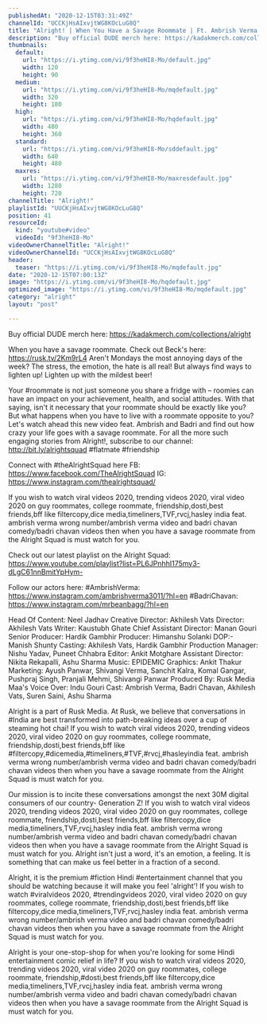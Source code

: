 ```yaml
---
publishedAt: "2020-12-15T03:31:49Z"
channelId: "UCCKjHsAIxvjtWG8KOcLuG8Q"
title: "Alright! | When You Have a Savage Roommate | Ft. Ambrish Verma & Badri Chavan"
description: "Buy official DUDE merch here: https://kadakmerch.com/collections/alright\n\nWhen you have a savage roommate. Check out Beck's here: https://rusk.tv/2Km9rL4 \nAren't Mondays the most annoying days of the week? The stress, the emotion, the hate is all real! But always find ways to lighten up! Lighten up with the mildest beer! \n\nYour #roommate is not just someone you share a fridge with – roomies can have an impact on your achievement, health, and social attitudes. With that saying, isn't it necessary that your roommate should be exactly like you? But what happens when you have to live with a roommate opposite to you? Let's watch ahead this new video feat. Ambrish and Badri and find out how crazy your life goes with a savage roommate. For all the more such engaging stories from Alright!, subscribe to our channel: http://bit.ly/alrightsquad\n#flatmate #friendship\n\nConnect with #theAlrightSquad here\nFB: https://www.facebook.com/TheAlrightSquad\nIG: https://www.instagram.com/thealrightsquad/\n\nIf you wish to watch viral videos 2020, trending videos 2020, viral video 2020 on guy roommates, college roommate, friendship,dosti,best friends,bff like filtercopy,dice media,timeliners,TVF,rvcj,hasley india feat. ambrish verma wrong number/ambrish verma video and badri chavan comedy/badri chavan videos then when you have a savage roommate from the Alright Squad is must watch for you.\n\nCheck out our latest playlist on the Alright Squad: https://www.youtube.com/playlist?list=PL6JPnhhI175my3-dLgC61nnBmitYpHym-\n\nFollow our actors here:\n#AmbrishVerma: https://www.instagram.com/ambrishverma3011/?hl=en\n#BadriChavan: https://www.instagram.com/mrbeanbagg/?hl=en\n\nHead Of Content: Neel Jadhav\nCreative Director: Akhilesh Vats\nDirector: Akhilesh Vats\nWriter: Kaustubh Ghate\nChief Assistant Director: Manan Gouri\nSenior Producer: Hardik Gambhir\nProducer: Himanshu Solanki\nDOP:- Manish Shunty\nCasting: Akhilesh Vats, Hardik Gambhir\nProduction Manager: Nishu Yadav, Puneet Chhabra\nEditor: Ankit Motghare\nAssistant Director: Nikita Rekapalli, Ashu Sharma\nMusic: EPIDEMIC\nGraphics: Ankit Thakur\nMarketing: Ayush Panwar, Shivangi Verma, Sanchit Kalra, Komal Gangar, Pushpraj Singh, Pranjali Mehmi, Shivangi Panwar\nProduced By: Rusk Media\nMaa's Voice Over: Indu Gouri\nCast: Ambrish Verma, Badri Chavan, Akhilesh Vats, Suren Saini, Ashu Sharma\n\n\nAlright is a part of Rusk Media. At Rusk, we believe that conversations in #India are best transformed into path-breaking ideas over a cup of steaming hot chai! If you wish to watch viral videos 2020, trending videos 2020, viral video 2020 on guy roommates, college roommate, friendship,dosti,best friends,bff like #filtercopy,#dicemedia,#timeliners,#TVF,#rvcj,#hasleyindia feat. ambrish verma wrong number/ambrish verma video and badri chavan comedy/badri chavan videos then when you have a savage roommate from the Alright Squad is must watch for you.\n\nOur mission is to incite these conversations amongst the next 30M digital consumers of our country- Generation Z! If you wish to watch viral videos 2020, trending videos 2020, viral video 2020 on guy roommates, college roommate, friendship,dosti,best friends,bff like filtercopy,dice media,timeliners,TVF,rvcj,hasley india feat. ambrish verma wrong number/ambrish verma video and badri chavan comedy/badri chavan videos then when you have a savage roommate from the Alright Squad is must watch for you. Alright isn't just a word, it's an emotion, a feeling. It is something that can make us feel better in a fraction of a second.\n\nAlright, it is the premium #fiction Hindi #entertainment channel that you should be watching because it will make you feel 'alright'! If you wish to watch #viralvideos 2020, #trendingvideos 2020, viral video 2020 on guy roommates, college roommate, friendship,dosti,best friends,bff like filtercopy,dice media,timeliners,TVF,rvcj,hasley india feat. ambrish verma wrong number/ambrish verma video and badri chavan comedy/badri chavan videos then when you have a savage roommate from the Alright Squad is must watch for you.\n\nAlright is your one-stop-shop for when you're looking for some Hindi entertainment comic relief in life? If you wish to watch viral videos 2020, trending videos 2020, viral video 2020 on guy roommates, college roommate, friendship,#dosti,best friends,bff like filtercopy,dice media,timeliners,TVF,rvcj,hasley india feat. ambrish verma wrong number/ambrish verma video and badri chavan comedy/badri chavan videos then when you have a savage roommate from the Alright Squad is must watch for you."
thumbnails:
  default:
    url: "https://i.ytimg.com/vi/9f3heHI8-Mo/default.jpg"
    width: 120
    height: 90
  medium:
    url: "https://i.ytimg.com/vi/9f3heHI8-Mo/mqdefault.jpg"
    width: 320
    height: 180
  high:
    url: "https://i.ytimg.com/vi/9f3heHI8-Mo/hqdefault.jpg"
    width: 480
    height: 360
  standard:
    url: "https://i.ytimg.com/vi/9f3heHI8-Mo/sddefault.jpg"
    width: 640
    height: 480
  maxres:
    url: "https://i.ytimg.com/vi/9f3heHI8-Mo/maxresdefault.jpg"
    width: 1280
    height: 720
channelTitle: "Alright!"
playlistId: "UUCKjHsAIxvjtWG8KOcLuG8Q"
position: 41
resourceId:
  kind: "youtube#video"
  videoId: "9f3heHI8-Mo"
videoOwnerChannelTitle: "Alright!"
videoOwnerChannelId: "UCCKjHsAIxvjtWG8KOcLuG8Q"
header:
  teaser: "https://i.ytimg.com/vi/9f3heHI8-Mo/mqdefault.jpg"
date: "2020-12-15T07:00:13Z"
image: "https://i.ytimg.com/vi/9f3heHI8-Mo/hqdefault.jpg"
optimized_image: "https://i.ytimg.com/vi/9f3heHI8-Mo/mqdefault.jpg"
category: "alright"
layout: "post"

---
```

Buy official DUDE merch here: https://kadakmerch.com/collections/alright

When you have a savage roommate. Check out Beck's here: https://rusk.tv/2Km9rL4 
Aren't Mondays the most annoying days of the week? The stress, the emotion, the hate is all real! But always find ways to lighten up! Lighten up with the mildest beer! 

Your #roommate is not just someone you share a fridge with – roomies can have an impact on your achievement, health, and social attitudes. With that saying, isn't it necessary that your roommate should be exactly like you? But what happens when you have to live with a roommate opposite to you? Let's watch ahead this new video feat. Ambrish and Badri and find out how crazy your life goes with a savage roommate. For all the more such engaging stories from Alright!, subscribe to our channel: http://bit.ly/alrightsquad
#flatmate #friendship

Connect with #theAlrightSquad here
FB: https://www.facebook.com/TheAlrightSquad
IG: https://www.instagram.com/thealrightsquad/

If you wish to watch viral videos 2020, trending videos 2020, viral video 2020 on guy roommates, college roommate, friendship,dosti,best friends,bff like filtercopy,dice media,timeliners,TVF,rvcj,hasley india feat. ambrish verma wrong number/ambrish verma video and badri chavan comedy/badri chavan videos then when you have a savage roommate from the Alright Squad is must watch for you.

Check out our latest playlist on the Alright Squad: https://www.youtube.com/playlist?list=PL6JPnhhI175my3-dLgC61nnBmitYpHym-

Follow our actors here:
#AmbrishVerma: https://www.instagram.com/ambrishverma3011/?hl=en
#BadriChavan: https://www.instagram.com/mrbeanbagg/?hl=en

Head Of Content: Neel Jadhav
Creative Director: Akhilesh Vats
Director: Akhilesh Vats
Writer: Kaustubh Ghate
Chief Assistant Director: Manan Gouri
Senior Producer: Hardik Gambhir
Producer: Himanshu Solanki
DOP:- Manish Shunty
Casting: Akhilesh Vats, Hardik Gambhir
Production Manager: Nishu Yadav, Puneet Chhabra
Editor: Ankit Motghare
Assistant Director: Nikita Rekapalli, Ashu Sharma
Music: EPIDEMIC
Graphics: Ankit Thakur
Marketing: Ayush Panwar, Shivangi Verma, Sanchit Kalra, Komal Gangar, Pushpraj Singh, Pranjali Mehmi, Shivangi Panwar
Produced By: Rusk Media
Maa's Voice Over: Indu Gouri
Cast: Ambrish Verma, Badri Chavan, Akhilesh Vats, Suren Saini, Ashu Sharma


Alright is a part of Rusk Media. At Rusk, we believe that conversations in #India are best transformed into path-breaking ideas over a cup of steaming hot chai! If you wish to watch viral videos 2020, trending videos 2020, viral video 2020 on guy roommates, college roommate, friendship,dosti,best friends,bff like #filtercopy,#dicemedia,#timeliners,#TVF,#rvcj,#hasleyindia feat. ambrish verma wrong number/ambrish verma video and badri chavan comedy/badri chavan videos then when you have a savage roommate from the Alright Squad is must watch for you.

Our mission is to incite these conversations amongst the next 30M digital consumers of our country- Generation Z! If you wish to watch viral videos 2020, trending videos 2020, viral video 2020 on guy roommates, college roommate, friendship,dosti,best friends,bff like filtercopy,dice media,timeliners,TVF,rvcj,hasley india feat. ambrish verma wrong number/ambrish verma video and badri chavan comedy/badri chavan videos then when you have a savage roommate from the Alright Squad is must watch for you. Alright isn't just a word, it's an emotion, a feeling. It is something that can make us feel better in a fraction of a second.

Alright, it is the premium #fiction Hindi #entertainment channel that you should be watching because it will make you feel 'alright'! If you wish to watch #viralvideos 2020, #trendingvideos 2020, viral video 2020 on guy roommates, college roommate, friendship,dosti,best friends,bff like filtercopy,dice media,timeliners,TVF,rvcj,hasley india feat. ambrish verma wrong number/ambrish verma video and badri chavan comedy/badri chavan videos then when you have a savage roommate from the Alright Squad is must watch for you.

Alright is your one-stop-shop for when you're looking for some Hindi entertainment comic relief in life? If you wish to watch viral videos 2020, trending videos 2020, viral video 2020 on guy roommates, college roommate, friendship,#dosti,best friends,bff like filtercopy,dice media,timeliners,TVF,rvcj,hasley india feat. ambrish verma wrong number/ambrish verma video and badri chavan comedy/badri chavan videos then when you have a savage roommate from the Alright Squad is must watch for you.